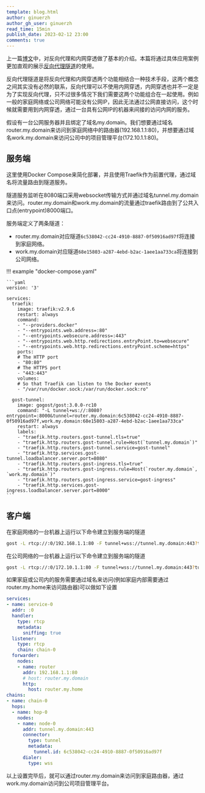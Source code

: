 ```yaml
---
template: blog.html
author: ginuerzh
author_gh_user: ginuerzh
read_time: 15min
publish_date: 2023-02-12 23:00
comments: true
---
```


上一篇[博文](https://gost.run/blog/2023/reverse-proxy/)中，对反向代理和内网穿透做了基本的介绍。本篇将通过具体应用案例更加直观的展示[反向代理隧道](https://gost.run/tutorials/reverse-proxy-tunnel/)的使用。

反向代理隧道是将反向代理和内网穿透两个功能相结合一种技术手段，这两个概念之间其实没有必然的联系，反向代理可以不使用内网穿透，内网穿透也并不一定是为了实现反向代理，只不过很多情况下我们需要这两个功能组合在一起使用。例如一般的家庭网络或公司网络可能没有公网IP，因此无法通过公网直接访问，这个时候就需要用到内网穿透，通过一台具有公网IP的机器来间接的访问内网的服务。

假设有一台公网服务器并且绑定了域名my.domain。我们想要通过域名router.my.domain来访问到家庭网络中的路由器(192.168.1.1:80)，并想要通过域名work.my.domain来访问公司中的项目管理平台(172.10.1.1:80)。

## 服务端

这里使用Docker Compose来简化部署，并且使用Traefik作为前置代理，通过域名将流量路由到隧道服务。

隧道服务监听在8080端口采用websocket传输方式并通过域名tunnel.my.domain来访问。router.my.domain和work.my.domain的流量通过traefik路由到了公共入口点(entrypoint)8000端口。

服务端定义了两条隧道：

* router.my.domain对应隧道`6c538042-cc24-4910-8887-0f50916ad97f`将连接到家庭网络。
* work.my.domain对应隧道`68e15803-a287-4ebd-b2ac-1aee1aa733ca`将连接到公司网络。

!!! example "docker-compose.yaml"

    ```yaml
    version: '3'

    services:
      traefik:
        image: traefik:v2.9.6
        restart: always
        command: 
        - "--providers.docker"
        - "--entrypoints.web.address=:80"
        - "--entrypoints.websecure.address=:443"
        - "--entrypoints.web.http.redirections.entryPoint.to=websecure"
        - "--entrypoints.web.http.redirections.entryPoint.scheme=https"
        ports:
        # The HTTP port
        - "80:80"
        # The HTTPS port
        - "443:443"
        volumes:
        # So that Traefik can listen to the Docker events
        - "/var/run/docker.sock:/var/run/docker.sock:ro"
	
	  gost-tunnel: 
		image: gogost/gost:3.0.0-rc10
		command: "-L tunnel+ws://:8080?entrypoint=:8000&tunnel=router.my.domain:6c538042-cc24-4910-8887-0f50916ad97f,work.my.domain:68e15803-a287-4ebd-b2ac-1aee1aa733ca"
		restart: always
		labels:
		- "traefik.http.routers.gost-tunnel.tls=true"
		- "traefik.http.routers.gost-tunnel.rule=Host(`tunnel.my.domain`)"
		- "traefik.http.routers.gost-tunnel.service=gost-tunnel"
		- "traefik.http.services.gost-tunnel.loadbalancer.server.port=8080"
		- "traefik.http.routers.gost-ingress.tls=true"
		- "traefik.http.routers.gost-ingress.rule=Host(`router.my.domain`, `work.my.domain`)"
		- "traefik.http.routers.gost-ingress.service=gost-ingress"
		- "traefik.http.services.gost-ingress.loadbalancer.server.port=8000"
    ```

## 客户端

在家庭网络的一台机器上运行以下命令建立到服务端的隧道

```bash
gost -L rtcp://:0/192.168.1.1:80 -F tunnel+wss://tunnel.my.domain:443?tunnel.id=6c538042-cc24-4910-8887-0f50916ad97f
```

在公司网络的一台机器上运行以下命令建立到服务端的隧道

```bash
gost -L rtcp://:0/172.10.1.1:80 -F tunnel+wss://tunnel.my.domain:443?tunnel.id=68e15803-a287-4ebd-b2ac-1aee1aa733ca
```

如果家庭或公司内的服务需要通过域名来访问(例如家庭内部需要通过router.my.home来访问路由器)可以做如下设置

```yaml
services:
- name: service-0
  addr: :0
  handler:
    type: rtcp
    metadata:
      sniffing: true
  listener:
    type: rtcp
    chain: chain-0
  forwarder:
    nodes:
    - name: router
      addr: 192.168.1.1:80
      # host: router.my.domain
      http:
        host: router.my.home
chains:
- name: chain-0
  hops:
  - name: hop-0
    nodes:
    - name: node-0
      addr: tunnel.my.domain:443
      connector:
        type: tunnel
        metadata:
          tunnel.id: 6c538042-cc24-4910-8887-0f50916ad97f
      dialer:
        type: wss
```

以上设置完毕后，就可以通过router.my.domain来访问到家庭路由器，通过work.my.domain访问到公司项目管理平台。

